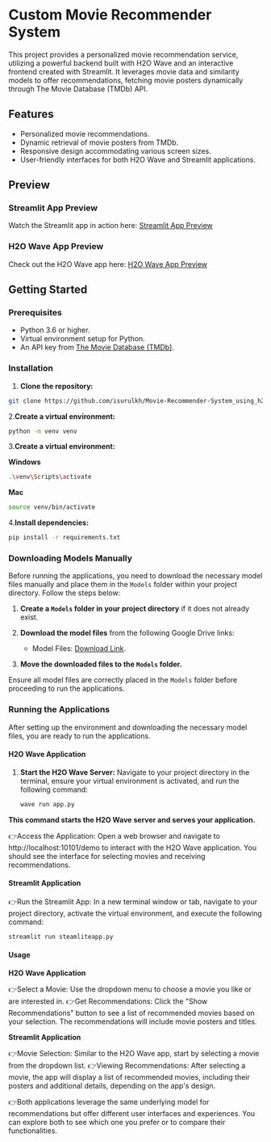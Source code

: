 # Custom Movie Recommender System

This project provides a personalized movie recommendation service, utilizing a powerful backend built with H2O Wave and an interactive frontend created with Streamlit. It leverages movie data and similarity models to offer recommendations, fetching movie posters dynamically through The Movie Database (TMDb) API.

## Features

- Personalized movie recommendations.
- Dynamic retrieval of movie posters from TMDb.
- Responsive design accommodating various screen sizes.
- User-friendly interfaces for both H2O Wave and Streamlit applications.

## Preview

### Streamlit App Preview

Watch the Streamlit app in action here: [Streamlit App Preview](<https://github.com/isurulkh/Movie-Recommender-System_using_h2o-wave/blob/cc000b1a79ad4155defa0744b5d0508390786ed7/demo%20videos/Steamlite.mkv>)

### H2O Wave App Preview

Check out the H2O Wave app here: [H2O Wave App Preview](<[demo videos/Waveapp.mkv](https://github.com/isurulkh/Movie-Recommender-System_using_h2o-wave/blob/63dc9ac4f10d2be7c16958294c770d2113c7f382/demo%20videos/Waveapp.mkv)>)

## Getting Started

### Prerequisites

- Python 3.6 or higher.
- Virtual environment setup for Python.
- An API key from [The Movie Database (TMDb)](https://developers.themoviedb.org/3/getting-started/introduction).

### Installation

1. **Clone the repository:**
```bash
git clone https://github.com/isurulkh/Movie-Recommender-System_using_h2o-wave.git
```

2.**Create a virtual environment:**

```bash
python -m venv venv

```
3.**Create a virtual environment:**

**Windows**
```bash
.\venv\Scripts\activate
```

**Mac**
```bash
source venv/bin/activate
```

4.**Install dependencies:**

```bash
pip install -r requirements.txt

```

### Downloading Models Manually

Before running the applications, you need to download the necessary model files manually and place them in the `Models` folder within your project directory. Follow the steps below:

1. **Create a `Models` folder in your project directory** if it does not already exist.

2. **Download the model files** from the following Google Drive links:
   - Model Files: [Download Link](https://drive.google.com/drive/folders/1pmRVtDOvgXBaElzXPYxVsAUNMGxzS1Iu).

3. **Move the downloaded files to the `Models` folder.**

Ensure all model files are correctly placed in the `Models` folder before proceeding to run the applications.

### Running the Applications

After setting up the environment and downloading the necessary model files, you are ready to run the applications.

#### H2O Wave Application

1. **Start the H2O Wave Server:** Navigate to your project directory in the terminal, ensure your virtual environment is activated, and run the following command:
   ```bash
   wave run app.py
   ```
**This command starts the H2O Wave server and serves your application.**

👉Access the Application: Open a web browser and navigate to http://localhost:10101/demo to interact with the H2O Wave application. You should see the interface for selecting movies and receiving recommendations.


#### Streamlit Application

👉Run the Streamlit App: In a new terminal window or tab, navigate to your project directory, activate the virtual environment, and execute the following command:
 ```bash
streamlit run steamliteapp.py
 ```


#### Usage
 **H2O Wave Application**
 
👉Select a Movie: Use the dropdown menu to choose a movie you like or are interested in.
👉Get Recommendations: Click the "Show Recommendations" button to see a list of recommended movies based on your selection. The recommendations will include movie posters and titles.


**Streamlit Application**

👉Movie Selection: Similar to the H2O Wave app, start by selecting a movie from the dropdown list.
👉Viewing Recommendations: After selecting a movie, the app will display a list of recommended movies, including their posters and additional details, depending on the app's design.


👉Both applications leverage the same underlying model for recommendations but offer different user interfaces and experiences. You can explore both to see which one you prefer or to compare their functionalities.
